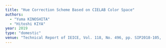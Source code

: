 ```yaml
---
title: "Hue Correction Scheme Based on CIELAB Color Space"
authors:
  - "Yuma KINOSHITA"
  - "Hitoshi KIYA"
year: 2019
type: "domestic"
venue: "Technical Report of IEICE, Vol. 118, No. 496, pp. SIP2018-105, 長崎県長崎市, 2019-03-14."
---
```

